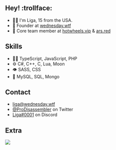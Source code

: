 
## Hey! :trollface:
- 🧑‍🦱 I'm Liga, 15 from the USA. 
- 🧭 Founder at [wednesday.wtf](https://wednesday.wtf)
- 👥 Core team member at [hotwheels.vip](https://github.com/hotwheels-vip) & [ars.red](https://ars.red)

## Skills
- 👨‍💻 TypeScript, JavaScript, PHP
- ⚙️ C#, C++, C, Lua, Moon
- 👁️ SASS, CSS
- 💽 MySQL, SQL, Mongo

## Contact
- [liga@wednesday.wtf](https://wednesday.wtf)
- [@ProDisassembler](https://twitter.com/ProDisassembler) on Twitter
- [Liga#0001](https://discord.com/users/787500585792438303) on Discord

## Extra
<a href="https://github.com/windows-fryer"><img align="center" src="https://github-readme-stats.vercel.app/api/top-langs/?username=windows-fryer&count_private=true&layout=compact&theme=apprentice&hide_border=true" /></a><br>
